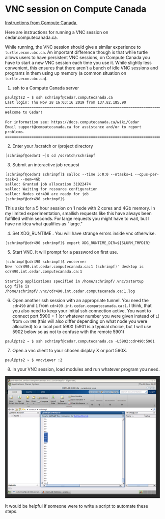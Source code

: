 # VNC session on Compute Canada

[Instructions from Compute Canada.](https://docs.computecanada.ca/wiki/VNC)

Here are instructions for running a VNC session on
cedar.computecanada.ca.

While running, the VNC session should give a similar experience to
`turtle.econ.ubc.ca`. An important difference though is that while
turtle allows users to have persistent VNC sessions, on Compute Canada
you have to start a new VNC session each time you use it. While slightly
less convenient, this ensures that there aren't a
bunch of idle VNC sessions and programs in them using up memory (a
common situation on `turtle.econ.ubc.ca`). 

1. ssh to a Compute Canada server

```console
paul@pts2 ~ $ ssh schrimpf@cedar.computecanada.ca
Last login: Thu Nov 28 16:03:16 2019 from 137.82.185.90
=============================================================================
Welcome to Cedar!

For information see: https://docs.computecanada.ca/wiki/Cedar
Email support@computecanada.ca for assistance and/or to report problems.
=============================================================================
```

2. Enter your /scratch or /project directory

```console
[schrimpf@cedar1 ~]$ cd /scratch/schrimpf
```

3. Submit an interactive job request
```console
[schrimpf@cedar1 schrimpf]$ salloc --time 5:0:0 --ntasks=1 --cpus-per-task=2 --mem=4Gb
salloc: Granted job allocation 31922474
salloc: Waiting for resource configuration
salloc: Nodes cdr490 are ready for job
[schrimpf@cdr490 schrimpf]$
```
  This asks for a 5 hour session on 1 node with 2 cores and 4Gb
  memory. In my limited experimentation, smallish requests like this
  have always been fulfilled within seconds. For large requests you
  might have to wait, but I have no idea what qualifies as "large." 

4. Set XDG\_RUNTIME . You will have strange errors inside vnc
   otherwise.
   
```console
[schrimpf@cdr490 schrimpf]$ export XDG_RUNTIME_DIR=${SLURM_TMPDIR}
```


5. Start VNC. It will prompt for a password on first use. 

```console
[schrimpf@cdr490 schrimpf]$ vncserver
New 'cdr490.int.cedar.computecanada.ca:1 (schrimpf)' desktop is cdr490.int.cedar.computecanada.ca:1

Starting applications specified in /home/schrimpf/.vnc/xstartup
Log file is /home/schrimpf/.vnc/cdr490.int.cedar.computecanada.ca:1.log
```

6. Open another ssh session with an appropriate tunnel. You need the
   `cdr490` and `1` from `cdr490.int.cedar.computecanada.ca:1`. I
   think, that you also need to keep your initial ssh connection
   active. You want to connect port 5900 + 1 
   (or whatever number you were given instead of `1`) from `cdr490`
   (this will also differ depending on what node you were allocated)
   to a local port 590X (5901 is a typical choice, but I will use 5902
   below so as not to confuse with the remote 5901)

```console
paul@pts2 ~ $ ssh schrimpf@cedar.computecanada.ca -L5902:cdr490:5901
```

7. Open a vnc client to your chosen display X or port 590X. 

```console
paul@pts2 ~ $ vncviewer :2
```

8. In your VNC session, load modules and run whatever program you need.

![](matlab_cedar_vnc.png)


It would be helpful if someone were to write a script to automate
these steps. 



